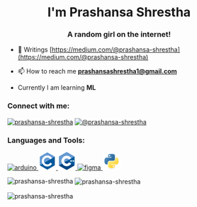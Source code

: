 <h1 align="center">I'm Prashansa Shrestha</h1>
<h3 align="center">A random girl on the internet!</h3>


- 📝 Writings [https://medium.com/@prashansa-shrestha](https://medium.com/@prashansa-shrestha)

- 📫 How to reach me **prashansashrestha1@gmail.com**

- Currently I am learning **ML**

<h3 align="left">Connect with me:</h3>
<p align="left">
<a href="https://linkedin.com/in/prashansa-shrestha" target="blank"><img align="center" src="https://raw.githubusercontent.com/rahuldkjain/github-profile-readme-generator/master/src/images/icons/Social/linked-in-alt.svg" alt="prashansa-shrestha" height="30" width="40" /></a>
<a href="https://medium.com/@prashansa-shrestha" target="blank"><img align="center" src="https://raw.githubusercontent.com/rahuldkjain/github-profile-readme-generator/master/src/images/icons/Social/medium.svg" alt="@prashansa-shrestha" height="30" width="40" /></a>
</p>

<h3 align="left">Languages and Tools:</h3>
<p align="left"> <a href="https://www.arduino.cc/" target="_blank" rel="noreferrer"> <img src="https://cdn.worldvectorlogo.com/logos/arduino-1.svg" alt="arduino" width="40" height="40"/> </a> <a href="https://www.cprogramming.com/" target="_blank" rel="noreferrer"> <img src="https://raw.githubusercontent.com/devicons/devicon/master/icons/c/c-original.svg" alt="c" width="40" height="40"/> </a> <a href="https://www.w3schools.com/cpp/" target="_blank" rel="noreferrer"> <img src="https://raw.githubusercontent.com/devicons/devicon/master/icons/cplusplus/cplusplus-original.svg" alt="cplusplus" width="40" height="40"/> </a> <a href="https://www.figma.com/" target="_blank" rel="noreferrer"> <img src="https://www.vectorlogo.zone/logos/figma/figma-icon.svg" alt="figma" width="40" height="40"/> </a> <a href="https://www.python.org" target="_blank" rel="noreferrer"> <img src="https://raw.githubusercontent.com/devicons/devicon/master/icons/python/python-original.svg" alt="python" width="40" height="40"/> </a> </p>

<p><img align="left" src="https://github-readme-stats.vercel.app/api/top-langs?username=prashansa-shrestha&show_icons=true&locale=en&layout=compact" alt="prashansa-shrestha" /></p>

<p>&nbsp;<img align="center" src="https://github-readme-stats.vercel.app/api?username=prashansa-shrestha&show_icons=true&locale=en" alt="prashansa-shrestha" /></p>

<p><img align="center" src="https://github-readme-streak-stats.herokuapp.com/?user=prashansa-shrestha&" alt="prashansa-shrestha" /></p>
